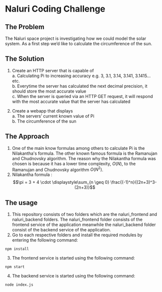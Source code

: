 # Naluri Coding Challenge

## The Problem 
The Naluri space project is investigating how we could model the solar system. As a first step
we’d like to calculate the circumference of the sun.

## The Solution
1. Create an HTTP server that is capable of <br>
  a. Calculating Pi to increasing accuracy e.g. 3, 3.1, 3.14, 3.141, 3.1415… etc. <br>
  b. Everytime the server has calculated the next decimal precision, it should store
      the most accurate value <br>
  c. When the server is queried via an HTTP GET request, it will respond with the
      most accurate value that the server has calculated <br>

2. Create a webapp that displays <br>
  a. The servers’ current known value of Pi <br>
  b. The circumference of the sun <br>
  
## The Approach 

1. One of the main know formulas among others to calculate Pi is the Nilakantha's formula. The other known famous formula is the Ramanujan and Chudnovsky algorithm. The reason why the Nilakantha formula was chosen is because it has a lower time complexity, $O(N)$, to the Ramanujan and Chudnovsky algorithm $O(N^2)$. <br>
2. Nilakantha formula : $$\pi = 3 + 4 \cdot \displaystyle\sum_{n \geq 0} \frac{(-1)^n}{(2n+3)^3-(2n+3)}$$

## The usage 
1. This repository consists of two folders which are the naluri_frontend and naluri_backend folders. The naluri_frontend folder consists of the frontend service of the application meanwhile the naluri_backend folder consist of the backend service of the application. 
2. Go to each respective folders and install the required modules by entering the following command:
```
npm install
```
3. The frontend service is started using the following command: 
```
npm start
```
4. The backend service is started using the following command: 
```
node index.js
```

